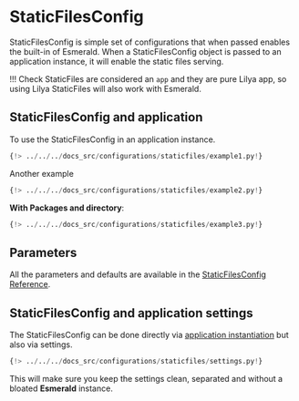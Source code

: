 # StaticFilesConfig

StaticFilesConfig is simple set of configurations that when passed enables the built-in of Esmerald.
When a StaticFilesConfig object is passed to an application instance, it will enable the static files serving.

!!! Check
    StaticFiles are considered an `app` and they are pure Lilya app, so using Lilya StaticFiles
    will also work with Esmerald.

## StaticFilesConfig and application

To use the StaticFilesConfig in an application instance.

```python hl_lines="3 9"
{!> ../../../docs_src/configurations/staticfiles/example1.py!}
```

Another example

```python hl_lines="3 10"
{!> ../../../docs_src/configurations/staticfiles/example2.py!}
```

**With Packages and directory**:

```python hl_lines="3 9"
{!> ../../../docs_src/configurations/staticfiles/example3.py!}
```

## Parameters

All the parameters and defaults are available in the [StaticFilesConfig Reference](../references/configurations/static_files.md).

## StaticFilesConfig and application settings

The StaticFilesConfig can be done directly via [application instantiation](#staticfilesconfig-and-application)
but also via settings.

```python
{!> ../../../docs_src/configurations/staticfiles/settings.py!}
```

This will make sure you keep the settings clean, separated and without a bloated **Esmerald** instance.
